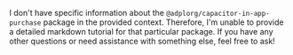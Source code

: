 I don't have specific information about the `@adplorg/capacitor-in-app-purchase` package in the provided context. Therefore, I'm unable to provide a detailed markdown tutorial for that particular package. If you have any other questions or need assistance with something else, feel free to ask!